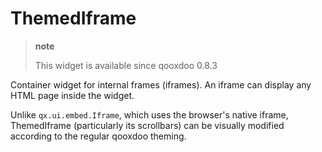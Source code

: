 ThemedIframe
============

> **note**
>
> This widget is available since qooxdoo 0.8.3

Container widget for internal frames (iframes). An iframe can display
any HTML page inside the widget.

Unlike `qx.ui.embed.Iframe`, which uses the browser's native iframe,
ThemedIframe (particularly its scrollbars) can be visually modified
according to the regular qooxdoo theming.
